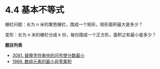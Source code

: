 # 4.4 基本不等式

栅栏问题：长为 n 米的篱笆栅栏，围成一个矩形，矩形面积最大是多少？

变形：长为 n 米的栅栏分成 k 份，每份围成一个正方形，面积之和最小是多少？

**题目列表**

- [3081. 替换字符串中的问号使分数最小](https://leetcode.cn/problems/replace-question-marks-in-string-to-minimize-its-value/description/)
- [1969. 数组元素的最小非零乘积](https://leetcode.cn/problems/minimum-non-zero-product-of-the-array-elements/description/)
